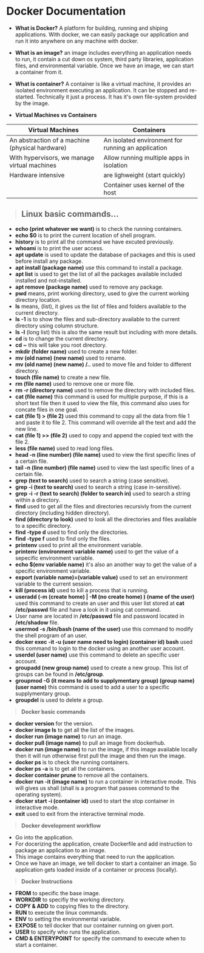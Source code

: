 # **Docker Documentation**

* **What is Docker?** A platform for building, running and shiping applications. With docker, we can easily package our application and run it into anywhere on any machine with docker.

* **What is an image?** an image includes everything an application needs to run, it contain a cut down os system, third party libraries, application files, and environmental variable. Once we have an image, we can start a container from it.

* **What is container?** A container is like a virtual machine, it provides an isolated environment executing an application. It can be stopped and re-started. Technically it just a process. It has it's own file-system provided by the image.

* **Virtual Machines vs Containers**

| Virtual Machines      | Containers |
| -----------  | -----------   |
| An abstraction of a machine (physical hardware) | An isolated environment for running an application |
| With hypervisors, we manage virtual machines      | Allow running multiple apps in isolation |
| Hardware intensive      | are lighweight (start quickly)          |
| | Container uses kernel of the host |

> ## **Linux basic commands...**

* **echo (print whatever we want)** is to check the running containers.
* **echo $0** is to print the current location of shell program.
* **history** is to print all the command we have excuted previously.
* **whoami** is to print the user access.
* **apt update** is used to update the database of packages and this is used before install any package.
* **apt install (package name)** use this command to install a package.
* **apt list** is used to get the list of all the packages available included installed and not-installed.
* **apt remove (package name)** used to remove any package.
* **pwd** means, print working directory, used to give the current working directory location.
* **ls** means, (list), it gives us the list of files and folders available to the current directory.
* **ls -1** is to show the files and sub-directory available to the current directory using column structure.
* **ls -l** (long list) this is also the same result but including with more details.
* **cd** is to change the current directory.
* **cd ~** this will take you root directory.
* **mkdir (folder name)** used to create a new folder.
* **mv (old name) (new name)** used to rename.
* **mv (old name) (new name) /..** used to move file and folder to different directory.
* **touch (file name)** to create a new file.
* **rm (file name)** used to remove one or more file.
* **rm -r (directory name)** used to remove the directory with included files.
* **cat (file name)** this command is used for multiple purpose, if this is a short text file then it used to view the file, this command also uses for concate files in one goal.
* **cat (file 1) > (file 2)** used this command to copy all the data from file 1 and paste it to file 2. This command will override all the text and add the new line.
* **cat (file 1) >> (file 2)** used to copy and append the copied text with the file 2.
* **less (file name)** used to read long files.
* **head -n (line number) (file name)** used to view the first specific lines of a certain file.
* **tail -n (line number) (file name)** used to view the last specific lines of a certain file.
* **grep (text to search)** used to search a string (case sensitive).
* **grep -i (text to search)** used to search a string (case in-sensitive).
* **grep -i -r (text to search) (folder to search in)** used to search a string within a directory.
* **find** used to get all the files and directories recursivly from the current directory (including hidden directory).
* **find (directory to look)** used to look all the directories and files available to a specific directory.
* **find -type d** used to find only the directories.
* **find -type f** used to find only the files.
* **printenv** used to print all the environment variable.
* **printenv (environment variable name)** used to get the value of a sepecific environment variable.
* **echo $(env variable name)** it's also an another way to get the value of a specific environment variable.
* **export (variable name)=(variable value)** used to set an environment variable to the current session.
* **kill (process id)** used to kill a process that is running.
* **useradd (-m (create home) | -M (no create home) ) (name of the user)** used this command to create an user and this user list stored at **cat /etc/passwd** file and have a look in it using cat command.
* User name are located in **/etc/passwd** file and password located in **/etc/shadow** file.
* **usermod -s /bin/bash (name of the user)** use this command to modify the shell program of an user.
* **docker exec -it -u (user name need to login) (container id) bash** used this command to login to the docker using an another user account.
* **userdel (user name)** use this command to delete an specific user account.
* **groupadd (new group name)** used to create a new group. This list of groups can be found in **/etc/group**.
* **groupmod -G (it means to add to supplymentary group) (group name) (user name)** this command is used to add a user to a specific supplymentary group.
* **groupdel** is used to delete a group.

> **Docker basic commands**

* **docker version** for the version.
* **docker image ls** to get all the list of the images.
* **docker run (image name)** to run an image.
* **docker pull (image name)** to pull an image from dockerhub.
* **docker run (image name)** to run the image, if this image available locally then it will run otherwise first pull the image and then run the image.
* **docker ps** is to check the running containers.
* **docker ps -a** is to get all the containers.
* **docker container prune** to remove all the containers.
* **docker run -it (image name)** to run a container in interactive mode. This will gives us shall (shall is a program that passes command to the operating system).
* **docker start -i (container id)** used to start the stop container in interactive mode.
* **exit** used to exit from the interactive terminal mode.

> **Docker development workflow**

* Go into the application.
* For docerizing the application, create Dockerfile and add instruction to package an application to an image.
* This image contains everything that need to run the application.
* Once we have an image, we tell docker to start a container an image. So application gets loaded inside of a container or process (locally).

> **Docker Instructions**

* **FROM** to specific the base image.
* **WORKDIR** to specifiy the working directory.
* **COPY & ADD** to copying files to the directory.
* **RUN** to execute the linux commands.
* **ENV** to setting the environmental variable.
* **EXPOSE** to tell docker that our container running on given port.
* **USER** to specify who runs the application.
* **CMD & ENTERYPOINT** for specify the command to execute when to start a container.
